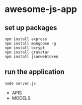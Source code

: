 # awesome-js-app

## set up packages

```shell
npm install express
npm install mongoose -g
npm install bcrypt
npm install gravatar
npm install jsonwebtoken
```

## run the application

```shell
node server.js
```

- APIS
- MODELS